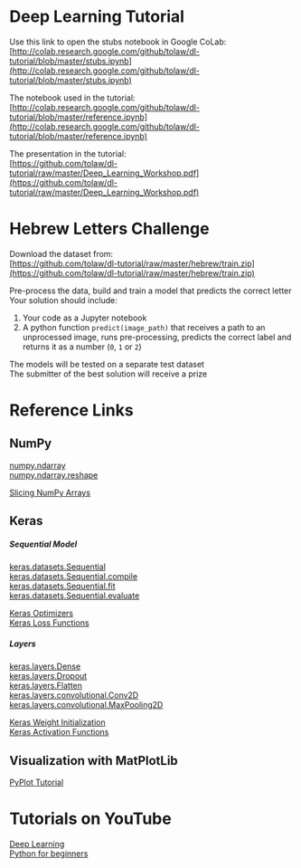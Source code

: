# Deep Learning Tutorial
Use this link to open the stubs notebook in Google CoLab:  
[http://colab.research.google.com/github/tolaw/dl-tutorial/blob/master/stubs.ipynb](http://colab.research.google.com/github/tolaw/dl-tutorial/blob/master/stubs.ipynb)  


The notebook used in the tutorial:  
[http://colab.research.google.com/github/tolaw/dl-tutorial/blob/master/reference.ipynb](http://colab.research.google.com/github/tolaw/dl-tutorial/blob/master/reference.ipynb)  

The presentation in the tutorial:  
[https://github.com/tolaw/dl-tutorial/raw/master/Deep_Learning_Workshop.pdf](https://github.com/tolaw/dl-tutorial/raw/master/Deep_Learning_Workshop.pdf)  

# Hebrew Letters Challenge
Download the dataset from:  
[https://github.com/tolaw/dl-tutorial/raw/master/hebrew/train.zip](https://github.com/tolaw/dl-tutorial/raw/master/hebrew/train.zip)  

Pre-process the data, build and train a model that predicts the correct letter  
Your solution should include:
1. Your code as a Jupyter notebook
2. A python function `predict(image_path)` that receives a path to an unprocessed image, runs pre-processing, predicts the correct label and returns it as a number (`0`, `1` or `2`)  

The models will be tested on a separate test dataset  
The submitter of the best solution will receive a prize

# Reference Links

## NumPy
[numpy.ndarray](https://docs.scipy.org/doc/numpy-1.15.0/reference/generated/numpy.ndarray.html)  
[numpy.ndarray.reshape](https://docs.scipy.org/doc/numpy-1.15.0/reference/generated/numpy.ndarray.reshape.html)  
  
[Slicing NumPy Arrays](https://machinelearningmastery.com/index-slice-reshape-numpy-arrays-machine-learning-python/)  

## Keras

##### Sequential Model
[keras.datasets.Sequential](https://keras.io/models/sequential/)  
[keras.datasets.Sequential.compile](https://keras.io/models/sequential/#compile)  
[keras.datasets.Sequential.fit](https://keras.io/models/sequential/#fit)  
[keras.datasets.Sequential.evaluate](https://keras.io/models/sequential/#evaluate)  
  
[Keras Optimizers](https://keras.io/optimizers/)  
[Keras Loss Functions](https://keras.io/losses/)  

##### Layers  
[keras.layers.Dense](https://keras.io/layers/core/#dense)  
[keras.layers.Dropout](https://keras.io/layers/core/#dropout)  
[keras.layers.Flatten](https://keras.io/layers/core/#flatten)  
[keras.layers.convolutional.Conv2D](https://keras.io/layers/convolutional/#conv2d)  
[keras.layers.convolutional.MaxPooling2D](https://keras.io/layers/pooling/#maxpooling2d)  
  
[Keras Weight Initialization](https://keras.io/initializers/)  
[Keras Activation Functions](https://keras.io/activations/)

## Visualization with MatPlotLib
[PyPlot Tutorial](https://matplotlib.org/tutorials/introductory/pyplot.html)  

# Tutorials on YouTube
[Deep Learning](https://www.youtube.com/playlist?list=PLZHQObOWTQDNU6R1_67000Dx_ZCJB-3pi)  
[Python for beginners](https://youtu.be/yE9v9rt6ziw)  

